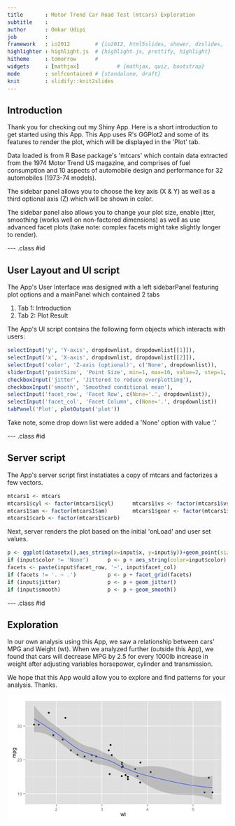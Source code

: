 ```yaml
---
title       : Motor Trend Car Road Test (mtcars) Exploration
subtitle    : 
author      : Omkar Udipi
job         : 
framework   : io2012        # {io2012, html5slides, shower, dzslides, ...}
highlighter : highlight.js  # {highlight.js, prettify, highlight}
hitheme     : tomorrow      # 
widgets     : [mathjax]            # {mathjax, quiz, bootstrap}
mode        : selfcontained # {standalone, draft}
knit        : slidify::knit2slides
---
```


## Introduction

Thank you for checking out my Shiny App. Here is a short introduction to get started using this App. This App uses R's GGPlot2 and some of its features to render the plot, which will be displayed in the 'Plot' tab. 

Data loaded is from R Base package's 'mtcars' which contain data extracted from the 1974 Motor Trend US magazine, and comprises of fuel consumption and 10 aspects of automobile design and performance for 32 automobiles (1973-74 models). 

The sidebar panel allows you to choose the key axis (X & Y) as well as a third optional axis (Z) which will be shown in color. 

The sidebar panel also allows you to change your plot size, enable jitter, smoothing (works well on non-factored dimensions) as well as use advanced facet plots (take note: complex facets might take slightly longer to render). 



--- .class #id 

## User Layout and UI script

The App's User Interface was designed with a left sidebarPanel featuring plot options and a mainPanel which contained 2 tabs
1. Tab 1: Introduction
2. Tab 2: Plot Result

The App's UI script contains the following form objects which interacts with users:

```r
selectInput('y', 'Y-axis', dropdownlist, dropdownlist[[1]]),
selectInput('x', 'X-axis', dropdownlist, dropdownlist[[2]]),
selectInput('color', 'Z-axis (optional)', c('None', dropdownlist)),
sliderInput('pointSize', 'Point Size', min=1, max=10, value=2, step=1, round=0),
checkboxInput('jitter', 'Jittered to reduce overplotting'),
checkboxInput('smooth', 'Smoothed conditional mean'),
selectInput('facet_row', 'Facet Row', c(None='.', dropdownlist)),
selectInput('facet_col', 'Facet Column', c(None='.', dropdownlist))
tabPanel('Plot', plotOutput('plot'))
```
Take note, some drop down list were added a 'None' option with value '.'

--- .class #id 

## Server script

The App's server script first instatiates a copy of mtcars and factorizes a few vectors.

```r
mtcars1 <- mtcars
mtcars1$cyl <- factor(mtcars1$cyl)      mtcars1$vs <- factor(mtcars1$vs)
mtcars1$am <- factor(mtcars1$am)        mtcars1$gear <- factor(mtcars1$gear)
mtcars1$carb <- factor(mtcars1$carb)
```

Next, server renders the plot based on the initial 'onLoad' and user set values.


```r
p <- ggplot(datasetx(),aes_string(x=input$x, y=input$y))+geom_point(size=input$pointSize)
if (input$color != 'None')      p <- p + aes_string(color=input$color)
facets <- paste(input$facet_row, '~', input$facet_col)
if (facets != '. ~ .')          p <- p + facet_grid(facets)
if (input$jitter)               p <- p + geom_jitter()
if (input$smooth)               p <- p + geom_smooth()
```



--- .class #id 
## Exploration

In our own analysis using this App, we saw a relationship between cars' MPG and Weight (wt). When we analyzed further (outside this App), we found that cars will decrease MPG by 2.5 for every 1000lb increase in weight after adjusting variables horsepower, cylinder and transmission. 

We hope that this App would allow you to explore and find patterns for your analysis. Thanks.

![plot of chunk unnamed-chunk-4](assets/fig/unnamed-chunk-4-1.png) 

